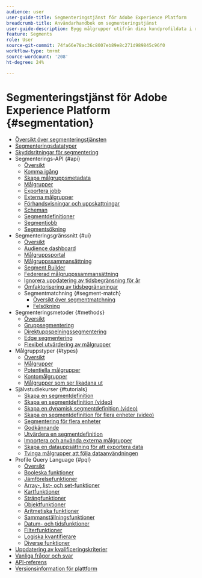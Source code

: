 ```yaml
---
audience: user
user-guide-title: Segmenteringstjänst för Adobe Experience Platform
breadcrumb-title: Användarhandbok om segmenteringstjänst
user-guide-description: Bygg målgrupper utifrån dina kundprofildata i realtid med segmentdefinitioner som har genererats av Adobe Experience Platform eller externa källor.
feature: Segments
role: User
source-git-commit: 74fa66e78ac36c8007eb89e8c271d989845c96f0
workflow-type: tm+mt
source-wordcount: '208'
ht-degree: 24%

---
```



# Segmenteringstjänst för Adobe Experience Platform {#segmentation}

- [Översikt över segmenteringstjänsten](home.md)
- [Segmenteringsdatatyper](data-types.md)
- [Skyddsritningar för segmentering](https://experienceleague.adobe.com/docs/experience-platform/profile/guardrails.html#segmentation-guardrails)
- Segmenterings-API {#api}
   - [Översikt](api/overview.md)
   - [Komma igång](api/getting-started.md)
   - [Skapa målgruppsmetadata](api/create-audience.md)
   - [Målgrupper](api/audiences.md)
   - [Exportera jobb](api/export-jobs.md)
   - [Externa målgrupper](api/external-audiences.md)
   - [Förhandsvisningar och uppskattningar](api/previews-and-estimates.md)
   - [Scheman](api/schedules.md)
   - [Segmentdefinitioner](api/segment-definitions.md)
   - [Segmentjobb](api/segment-jobs.md)
   - [Segmentsökning](api/segment-search.md)
- Segmenteringsgränssnitt {#ui}
   - [Översikt](ui/overview.md)
   - [Audience dashboard](ui/audience-dashboard.md)
   - [Målgruppsportal](ui/audience-portal.md)
   - [Målgruppssammansättning](ui/audience-composition.md)
   - [Segment Builder](ui/segment-builder.md)
   - [Federerad målgruppssammansättning](https://experienceleague.adobe.com/sv/docs/federated-audience-composition/using/home)
   - [Ignorera uppdatering av tidsbegränsning för år](ui/ignore-year.md)
   - [Omfaktorisering av tidsbegränsningar](ui/segment-refactoring.md)
   - Segmentmatchning {#segment-match}
      - [Översikt över segmentmatchning](ui/segment-match/overview.md)
      - [Felsökning](ui/segment-match/troubleshooting.md)
- Segmenteringsmetoder {#methods}
   - [Översikt](methods/overview.md)
   - [Gruppsegmentering](methods/batch-segmentation.md)
   - [Direktuppspelningssegmentering](methods/streaming-segmentation.md)
   - [Edge segmentering](methods/edge-segmentation.md)
   - [Flexibel utvärdering av målgrupper](methods/flexible-audience-evaluation.md)
- Målgruppstyper {#types}
   - [Översikt](types/overview.md)
   - [Målgrupper](types/people-audiences.md)
   - [Potentiella målgrupper](types/prospect-audiences.md)
   - [Kontomålgrupper](types/account-audiences.md)
   - [Målgrupper som ser likadana ut](types/lookalike-audiences.md)
- Självstudiekurser {#tutorials}
   - [Skapa en segmentdefinition](tutorials/create-a-segment.md)
   - [Skapa en segmentdefinition (video)](video/create-segment.md)
   - [Skapa en dynamisk segmentdefinition (video)](video/create-a-dynamic-segment.md)
   - [Skapa en segmentdefinition för flera enheter (video)](video/create-multi-entity-segments.md)
   - [Segmentering för flera enheter](tutorials/multi-entity-segmentation.md)
   - [Godkännande](tutorials/consents.md)
   - [Utvärdera en segmentdefinition](tutorials/evaluate-a-segment.md)
   - [Importera och använda externa målgrupper](tutorials/using-external-audiences.md)
   - [Skapa en datauppsättning för att exportera data](tutorials/create-dataset-export-segment.md)
   - [Tvinga målgrupper att följa dataanvändningen](tutorials/governance.md)
- Profile Query Language {#pql}
   - [Översikt](pql/overview.md)
   - [Booleska funktioner](pql/boolean-functions.md)
   - [Jämförelsefunktioner](pql/comparison-functions.md)
   - [Array-, list- och set-funktioner](pql/array-functions.md)
   - [Kartfunktioner](pql/map-functions.md)
   - [Strängfunktioner](pql/string-functions.md)
   - [Objektfunktioner](pql/object-functions.md)
   - [Aritmetiska funktioner](pql/arithmetic-functions.md)
   - [Sammanställningsfunktioner](pql/aggregation-functions.md)
   - [Datum- och tidsfunktioner](pql/datetime-functions.md)
   - [Filterfunktioner](pql/filter-functions.md)
   - [Logiska kvantifierare](pql/logical-quantifiers.md)
   - [Diverse funktioner](pql/misc-functions.md)
- [Uppdatering av kvalificeringskriterier](./eligibility-criteria-update.md)
- [Vanliga frågor och svar](./faq.md)
- [API-referens](https://www.adobe.io/experience-platform-apis/references/segmentation/)
- [Versionsinformation för plattform](https://experienceleague.adobe.com/en/docs/experience-platform/release-notes/latest)